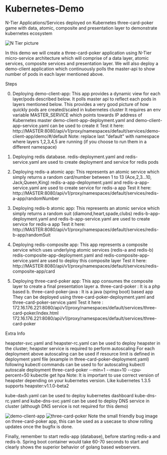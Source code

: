 # Kubernetes-Demo
N-Tier Applications/Services deployed on Kubernetes
three-card-poker game with data, atomic, composite and presentation layer to demonstrate kubernetes ecosystem


![N Tier picture](https://github.com/suyogbarve/kubernetes-demo/blob/master/NTierServices.jpg?raw)

In this demo we will create a three-card-poker application using N-Tier micro-service architecture which 
will comprise of a data layer, atomic services, composite services and presentation layer.
We will also deploy a demo-client application which continuously polls the master-api to show 
number of pods in each layer mentioned above. 

Steps

0. Deploying demo-client-app: This app provides a dynamic view for each layer/pods described below. It polls master api to reflect each pods
in layers mentioned below. This provides a very good picture of how quickly pods are created/scaled in kubernetes cluster
It requires an env variable MASTER_SERVICE which points towards IP address of Kubernetes master
demo-client-app-deployment.yaml and demo-client-app-service.yaml can be used to create it
Test it here: http://MASTER:8080/api/v1/proxy/namespaces/default/services/demo-client-app/demo/#/default
Note: replace last "default" with namespace where layers 1,2,3,4,5 are running (if you choose to run them in a different namespace)

1. Deploying redis database.
redis-deployment.yaml and redis-service.yaml are used to create deployment and service for redis pods
2. Deploying redis-a atomic app: This represents an atomic service which simply returns a random card/number between 1 to 13 (Ace,2,3...10, Jack,Queen,King)
redis-a-app-deployment.yaml and redis-a-app-service.yaml are used to create service for redis-a app
Test it here: http://MASTER:8080/api/v1/proxy/namespaces/default/services/redis-a-app/randomNumber

3. Deploying redis-b atomic app: This represents an atomic service which simply returns a random suit (diamond,heart,spade,clubs)
redis-b-app-deployment.yaml and redis-b-app-service.yaml are used to create service for redis-a app
Test it here: http://MASTER:8080/api/v1/proxy/namespaces/default/services/redis-b-app/randomSuit

4. Deploying redis-composite app: This app represents a composite service which uses underlying atomic services (redis-a and redis-b)
redis-composite-app-deployment.yaml and redis-composite-app-service.yaml are used to deploy this composite layer
Test it here: http://MASTER:8080/api/v1/proxy/namespaces/default/services/redis-composite-app/card

5. Deploying three-card-poker app: This app consumes the composite layer to create a final presentation layer
a. three-card-poker : It is a php based 
b. three-card-poker-java : It is a java (spring boot) based app
They can be deployed using three-card-poker-deployment.yaml and three-card-poker-service.yaml
Test it here : 172.16.176.221:8080/api/v1/proxy/namespaces/default/services/three-card-poker/index.html
172.16.176.221:8080/api/v1/proxy/namespaces/default/services/three-card-poker


Extra Info

heapster-svc.yaml and  heapster-rc.yaml can be used to deploy heapster in the cluster; heapster service is required to perform autoscaling
For each deployment above autoscaling can be used if resource limit is defined in deployment yaml file (example in three-card-poker-deployment.yaml) 
following kubectl commands can be used to for autoscaling
kubectl autoscale deployment three-card-poker --min=1 --max=10 --cpu-percent=50
kubectle get hpa
Note: It is important to use correct version of heapster depending on your kubernetes version. Like kubernetes 1.3.5 supports heapster:v1.1.0-beta2


kube-dash.yaml can be used to deploy kubernetes dashboard
kube-dns-rc.yaml and kube-dns-svc.yaml can be used to deploy DNS service in cluster (although DNS service is not required for this demo)



![demo-client-app](https://github.com/suyogbarve/kubernetes-demo/blob/master/demo-client-app.png?raw)
![three-card-poker](https://github.com/suyogbarve/kubernetes-demo/blob/master/three-card-poker.png?raw)
Note the small friendly bug image on three-card-poker app, this can be used as a usecase to show rolling updates once the bugfix is done.

Finally, remember to start redis-app (database), before starting redis-a and redis-b. Spring boot container would take 60-70 seconds to start and
clearly shows the superior behavior of golang based webservers.




